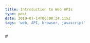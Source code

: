 ```yaml
---
title: Introduction to Web APIs
type: post
date: 2019-07-14T06:00:24.115Z
tags: 'web, API, browser, javascript'
---
```

\#
